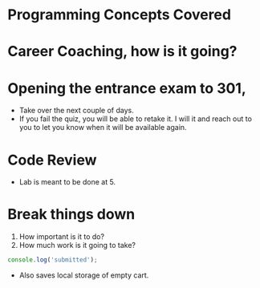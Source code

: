 # Programming Concepts Covered

# Career Coaching, how is it going?

# Opening the entrance exam to 301, 
- Take over the next couple of days. 
- If you fail the quiz, you will be able to retake it. I will it and reach out to you to let you know when it will be available again. 

# Code Review 
- Lab is meant to be done at 5. 

# Break things down
1. How important is it to do?
2. How much work is it going to take? 


```js
console.log('submitted');
```

- Also saves local storage of empty cart. 
